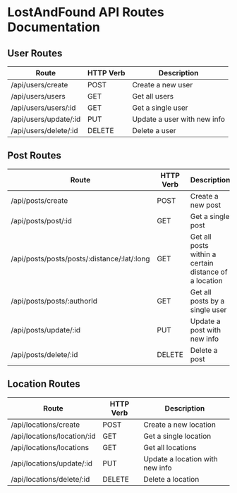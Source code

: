 # LostAndFound API Routes Documentation

## User Routes

<!-- use table to display routes -->

| Route | HTTP Verb | Description |
|-------|-----------|-------------|
| /api/users/create | POST | Create a new user |
| /api/users/users | GET | Get all users |
| /api/users/users/:id | GET | Get a single user |
| /api/users/update/:id | PUT | Update a user with new info |
| /api/users/delete/:id | DELETE | Delete a user |

## Post Routes

| Route | HTTP Verb | Description |
|-------|-----------|-------------|
| /api/posts/create | POST | Create a new post |
| /api/posts/post/:id | GET | Get a single post |
| /api/posts/posts/posts/:distance/:lat/:long | GET | Get all posts within a certain distance of a location |
| /api/posts/posts/:authorId | GET | Get all posts by a single user |
| /api/posts/update/:id | PUT | Update a post with new info |
| /api/posts/delete/:id | DELETE | Delete a post |

## Location Routes

| Route | HTTP Verb | Description |
|-------|-----------|-------------|
| /api/locations/create | POST | Create a new location |
| /api/locations/location/:id | GET | Get a single location |
| /api/locations/locations | GET | Get all locations |
| /api/locations/update/:id | PUT | Update a location with new info |
| /api/locations/delete/:id | DELETE | Delete a location |
